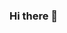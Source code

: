 ### Hi there 👋

<!--
  
About me
Hi, I’m Luiz, a full-stack engineer from Brazil who has a passion for building IT solutions and helping companies expand, plan, and succeed. I’ve been working with software development for 15+ years, and I’m currently working as a tech-lead at Vanhack Technologies in Canada.

I've been coding web-based software using React.JS with JS/TS, HTML5 and CSS3, along with C# .Net Core, Entity Framework all linked to a SQL Server database.

I love Coaching, Hiking and Camping! I genuinely believe in creating results through people, so Self-Development, Positivism, Motivational Matters are things I get into.

Some tech I am confortable with:

Web3, Solidity, Smart-Contract (1 year)
React.Js: (3 years)
HTML5, CSS3, TypeScript: (2 years)
C#, .Net Core, Linq, Entity Framework: (5 years)
MS SQL Server: (10+ years)
But I'm also worked with: NodeJS, Oracle, Asp.Net, MVC, Jquery
Contact
You can find me on the social networks below. But I’m usually more active on Linkedin! :)

linkedin.com/in/joseluizsborges/
instagram.com/joseluizwa/

-->
